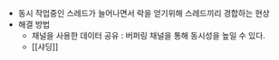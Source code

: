 - 동시 작업중인 스레드가 늘어나면서 락을 얻기위해 스레드끼리 경합하는 현상
- 해결 방법
	- 채널을 사용한 데이터 공유 : 버퍼링 채널을 통해 동시성을 높일 수 있다.
	- [[샤딩]]